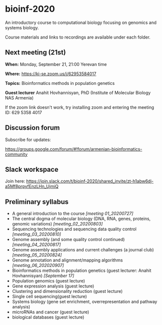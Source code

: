 # bioinf-2020
An introductory course to computational biology focusing on genomics and systems biology. 

Course materials and links to recordings are available under each folder. 

## Next meeting (21st)

**When:** Monday, September 21, 21:00 Yerevan time

**Where:** https://ki-se.zoom.us/j/62953584017 

**Topics:** Bioinformatics methods in population genetics

**Guest lecturer** Anahit Hovhannisyan, PhD (Institute of Molecular Biology NAS Armenia)

If the zoom link doesn't work, try installing zoom and entering the meeting ID: 629 5358 4017

## Discussion forum

Subscribe for updates: 

https://groups.google.com/forum/#!forum/armenian-bioinformatics-community 

## Slack workspace 

Join here:
https://join.slack.com/t/bioinf-2020/shared_invite/zt-h1abw6dj-a5Mf8prpyfEnzLHn_UjmiQ 

## Preliminary syllabus
- A general introduction to the course *[meeting 01_20200727]*
- The central dogma of molecular biology (DNA, RNA, genes, proteins, genomic variations) *[meeting_02_20200803]*
- Sequencing technologies and sequencing data quality control *[meeting_03_20200810]*
- Genome assembly (and some quality control continued) *[meeting_04_20200817]*
- Genome assembly applications and current challenges (a journal club) *[meeting_05_20200824]*
- Genome annotation and alignment/mapping algorithms *[meeting_06_202020907]*
- Bioinformatics methods in population genetics (guest lecturer: Anahit Hovhannisyan) *[September 17]*
- Population genomics (guest lecture) 
- Gene expression analysis (guest lecture) 
- Clustering and dimensionality reduction (guest lecture) 
- Single cell sequencing(guest lecture) 
- Systems biology (gene set enrichment, overrepresentation and pathway analysis) 
- microRNAs and cancer (guest lecture) 
- biological databases (guest lecture)
